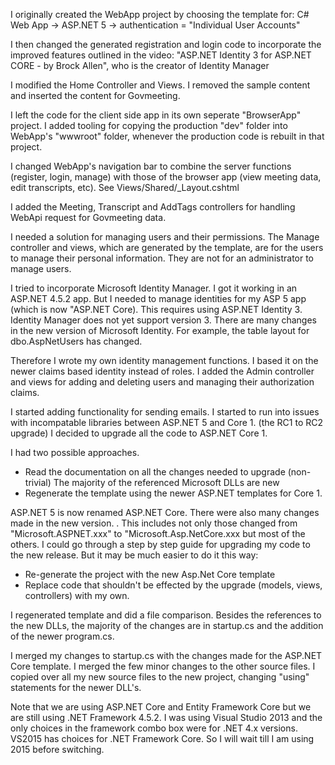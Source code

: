 I originally created the WebApp project by choosing the template for: C# Web App -> ASP.NET 5 -> authentication = "Individual User Accounts"

I then changed the generated registration and login code to incorporate the improved features outlined in the video:
	"ASP.NET Identity 3 for ASP.NET CORE - by Brock Allen", who is the creator of Identity Manager

I modified the Home Controller and Views. I removed the sample content and inserted the content for Govmeeting.

I left the code for the client side app in its own seperate "BrowserApp" project.
I added tooling for copying the production "dev" folder into WebApp's "wwwroot" folder, whenever the production code is rebuilt in that project.

I changed WebApp's navigation bar to combine the server functions (register, login, manage) with those of
the browser app (view meeting data, edit transcripts, etc).
See Views/Shared/_Layout.cshtml

I added the Meeting, Transcript and AddTags controllers for handling WebApi request for Govmeeting data.

I needed a solution for managing users and their permissions. 
 The Manage controller and views, which are generated by the template, are for the users to manage their personal information.
 They are not for an administrator to manage users.

I tried to incorporate Microsoft Identity Manager.
 I got it working in an ASP.NET 4.5.2 app. 
 But I needed to manage identities for my ASP 5 app (which is now "ASP.NET Core).
 This requires using ASP.NET Identity 3. Identity Manager does not yet support version 3.
 There are many changes in the new version of Microsoft Identity.
 For example, the table layout for dbo.AspNetUsers has changed.
  
Therefore I wrote my own identity management functions. I based it on the newer claims based identity instead of roles. 
I added the Admin controller and views for adding and deleting users and managing their authorization claims.
 
I started adding functionality for sending emails.
 I started to run into issues with incompatable libraries between ASP.NET 5 and Core 1. (the RC1 to RC2 upgrade)
 I decided to upgrade all the code to ASP.NET Core 1.

I had two possible approaches.
* Read the documentation on all the changes needed to upgrade (non-trivial)
The majority of the referenced Microsoft DLLs are new
* Regenerate the template using the newer ASP.NET templates for Core 1.

ASP.NET 5 is now renamed ASP.NET Core. There were also many changes made in the new version. .
This includes not only those changed from "Microsoft.ASPNET.xxx" to "Microsoft.Asp.NetCore.xxx but most of the others.
I could go through a step by step guide for upgrading my code to the new release. But it may be much easier to do it this way:
* Re-generate the project with the new Asp.Net Core template
* Replace code that shouldn't be effected by the upgrade (models, views, controllers) with my own.

I regenerated template and did a file comparison.
 Besides the references to the new DLLs, the majority of the changes are in startup.cs and the addition of the newer program.cs.

I merged my changes to startup.cs with the changes made for the ASP.NET Core template.
I merged the few minor changes to the other source files.
I copied over all my new source files to the new project, changing "using" statements for the newer DLL's.

Note that we are using ASP.NET Core and Entity Framework Core but we are still using .NET Framework 4.5.2.
I was using Visual Studio 2013 and the only choices in the framework combo box were for .NET 4.x versions.
VS2015 has choices for .NET Framework Core. So I will wait till I am using 2015 before switching. 



